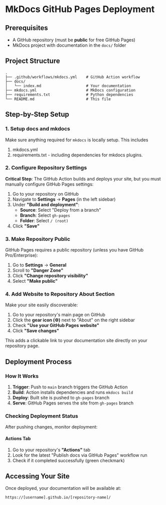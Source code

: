 # MkDocs GitHub Pages Deployment

## Prerequisites

- A GitHub repository (must be **public** for free GitHub Pages)
- MkDocs project with documentation in the `docs/` folder

## Project Structure

```
.
├── .github/workflows/mkdocs.yml    # GitHub Action workflow
├── docs/
│   └── index.md                    # Your documentation
├── mkdocs.yml                      # MkDocs configuration
├── requirements.txt                # Python dependencies
└── README.md                       # This file
```

## Step-by-Step Setup

### 1. Setup docs and mkdocs

Make sure anything required for `mkdocs` is locally setup. This includes

1. mkdocs.yml
2. requirements.txt - including dependencies for mkdocs plugins.

### 2. Configure Repository Settings

**Critical Step**: The GitHub Action builds and deploys your site, but you must manually configure GitHub Pages settings:

1. Go to your repository on GitHub
2. Navigate to **Settings** → **Pages** (in the left sidebar)
3. Under **"Build and deployment"**:
   - **Source**: Select "Deploy from a branch"
   - **Branch**: Select `gh-pages` 
   - **Folder**: Select `/ (root)`
4. Click **"Save"**

### 3. Make Repository Public

GitHub Pages requires a public repository (unless you have GitHub Pro/Enterprise):

1. Go to **Settings** → **General**
2. Scroll to **"Danger Zone"**
3. Click **"Change repository visibility"**
4. Select **"Make public"**

### 4. Add Website to Repository About Section

Make your site easily discoverable:

1. Go to your repository's main page on GitHub
2. Click the **gear icon (⚙️)** next to "About" on the right sidebar
3. Check **"Use your GitHub Pages website"** 
4. Click **"Save changes"**

This adds a clickable link to your documentation site directly on your repository page.

## Deployment Process

### How It Works

1. **Trigger**: Push to `main` branch triggers the GitHub Action
2. **Build**: Action installs dependencies and runs `mkdocs build`
3. **Deploy**: Built site is pushed to `gh-pages` branch
4. **Serve**: GitHub Pages serves the site from `gh-pages` branch

### Checking Deployment Status

After pushing changes, monitor deployment:

#### Actions Tab
1. Go to your repository's **"Actions"** tab
2. Look for the latest "Publish docs via GitHub Pages" workflow run
3. Check if it completed successfully (green checkmark)


## Accessing Your Site

Once deployed, your documentation will be available at:
```
https://[username].github.io/[repository-name]/
```

